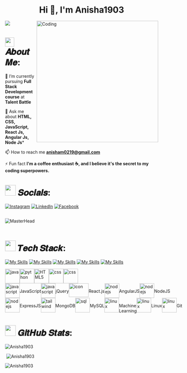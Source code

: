 
<h1 align="center">Hi 👋, I'm Anisha1903</h1>
<img align="right" alt="Coding" width="400" src="https://cdn.dribbble.com/users/17707/screenshots/2413754/rrr.gif">

[![](https://visitcount.itsvg.in/api?id=Anisha1903&label=Profile%20Views&color=1&pretty=false)](https://visitcount.itsvg.in)

# <img src="https://media.giphy.com/media/hvRJCLFzcasrR4ia7z/giphy.gif" width="30px"> 𝑨𝒃𝒐𝒖𝒕 𝑴𝒆:

🌱 I’m currently pursuing **Full Stack Development course** at **Talent Battle**

💬 Ask me about **HTML, CSS, JavaScript, React Js, Angular Js, Node Js***

📫 How to reach me **anisham0219@gmail.com**

⚡ Fun fact **I'm a coffee enthusiast ☕, and I believe it's the secret to my coding superpowers.**


# <img src="https://media.giphy.com/media/uwmNTx7NaDbJnXlKbx/giphy.gif" width="35px"> 𝑺𝒐𝒄𝒊𝒂𝒍𝒔:
[![Instagram](https://img.shields.io/badge/Instagram-%23E4405F.svg?logo=Instagram&logoColor=white)](https://instagram.com/__anisha__19?igshid=MzNlNGNkZWQ4Mg==)
[![LinkedIn](https://img.shields.io/badge/LinkedIn-%230077B5.svg?logo=linkedin&logoColor=white)](https://www.linkedin.com/in/anisha-m-10b620236)
[![Facebook](https://img.shields.io/badge/Facebook-%231877F2.svg?logo=Facebook&logoColor=white)](https://www.facebook.com/anisha.m.16547?mibextid=ZbWKwL)
<br /> <br />

![MasterHead](https://www.themoontechnologies.com/images/banner-bg.gif)
<br /> <br />

# <img src="https://media.giphy.com/media/mAZf4H4Pi0wwlj3ZAw/giphy.gif" width="35px"> 𝑻𝒆𝒄𝒉 𝑺𝒕𝒂𝒄𝒌:
[![My Skills](https://skillicons.dev/icons?i=java,python)](https://skillicons.dev)
[![My Skills](https://skillicons.dev/icons?i=html,css,bootstrap,js)](https://skillicons.dev)
[![My Skills](https://skillicons.dev/icons?i=jquery,react,angularjs,nodejs,expressjs)](https://skillicons.dev)
[![My Skills](https://skillicons.dev/icons?i=mongodb,mysql)](https://skillicons.dev)
[![My Skills](https://skillicons.dev/icons?i=git,linux)](https://skillicons.dev)
<div style="display: flex; align-items: flex-start; align: center">
    <img src="https://techstack-generator.vercel.app/java-icon.svg" width="48" height="48" alt="java">   
    <img src="https://techstack-generator.vercel.app/python-icon.svg" width="48" height="48" alt="python">
    <img src="https://skillicons.dev/icons?i=html" width="48" height="48" alt="HTML5" />
    <img src="https://skillicons.dev/icons?i=css" width="48" height="48" alt="css" />
    <img src="https://skillicons.dev/icons?i=bootstrap" width="48" height="48" alt="css" />
</div>
<div style="display: flex; align-items: flex-start; align: center">
    <img src="https://skillicons.dev/icons?i=javascript" width="48" height="48" alt="javascript" />
    <br>JavaScript
    <img src="https://skillicons.dev/icons?i=jQuery" width="48" height="48" alt="javascript" />
    <br>jQuery
    <img src="https://techstack-generator.vercel.app/react-icon.svg" alt="icon" width="65" height="45" />
    <br>React.js
    <img src="https://skillicons.dev/icons?i=angularjs" width="48" height="48" alt="nodejs" />
    <br>AngularJS
    <img src="https://skillicons.dev/icons?i=nodejs" width="48" height="48" alt="nodejs" />
    <br>NodeJS
</div>
<div style="display: flex; align-items: flex-start; align: center">          
    <img src="https://skillicons.dev/icons?i=expressjs" width="48" height="48" alt="nodejs" />
    <br>ExpressJS
    <img src="https://skillicons.dev/icons?i=mongodb" width="48" height="48" alt="tailwind" />
    <br>MongoDB
    <img src="https://techstack-generator.vercel.app/mysql-icon.svg" width="48" height="48" alt="sql" />
    <br>MySQL
    <img src="https://skillicons.dev/icons?i=machine" width="48" height="48" alt="linux" />
    <br>Machine Learning
    <img src="https://skillicons.dev/icons?i=linux" width="48" height="48" alt="linux" />
    <br>Linux
    <img src="https://skillicons.dev/icons?i=git" width="48" height="48" alt="linux" />
    <br>Git
</div>

# <img src="https://media.giphy.com/media/PmdWKodlTy9dKJccrJ/giphy.gif" width="35px"> 𝑮𝒊𝒕𝑯𝒖𝒃 𝑺𝒕𝒂𝒕𝒔:


<p><img align="center" src="https://github-readme-stats.vercel.app/api/top-langs?username=Anisha1903&show_icons=true&locale=en&layout=compact" alt="Anisha1903" /></p>

<p>&nbsp;<img align="center" src="https://github-readme-stats.vercel.app/api?username=Anisha1903&show_icons=true&locale=en" alt="Anisha1903" /></p>

<p><img align="center" src="https://github-readme-streak-stats.herokuapp.com/?user=Anisha1903&" alt="Anisha1903" /></p>
